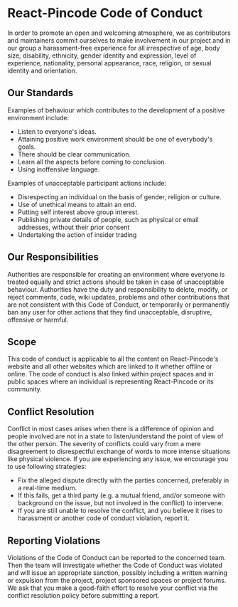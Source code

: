 # React-Pincode Code of Conduct
In order to promote an open and welcoming atmosphere, we as contributors and maintainers commit ourselves to make involvement in our project and in our group a harassment-free experience for all irrespective of age, body size, disability, ethnicity, gender identity and expression, level of experience, nationality, personal appearance, race, religion, or sexual identity and orientation.

## Our Standards
Examples of behaviour which contributes to the development of a positive environment include:
* Listen to everyone's ideas.
* Attaining positive work environment should be one of everybody's goals.
* There should be clear communication.
* Learn all the aspects before coming to conclusion.
* Using inoffensive language.


Examples of unacceptable participant actions include:
* Disrespecting an individual on the basis of gender, religion or culture.
* Use of unethical means to attain an end.
* Putting self interest above group interest.
* Publishing private details of people, such as physical or email addresses, without their prior consent
* Undertaking the action of insider trading

## Our Responsibilities
Authorities are responsible for creating an environment where everyone is treated equally and strict actions should be taken in case of unacceptable behaviour.
Authorities have the duty and responsibility to delete, modify, or reject comments, code, wiki updates, problems and other contributions that are not consistent with this Code of Conduct, or temporarily or permanently ban any user for other actions that they find unacceptable, disruptive, offensive or harmful.

## Scope
This code of conduct is applicable to all the content on React-Pincode's website and all other websites which are linked to it whether offline or online.
The code of conduct is also linked within project spaces and in public spaces where an individual is representing React-Pincode or its community.

## Conflict Resolution
Conflict in most cases arises when there is a difference of opinion and people involved are not in a state to listen/understand the point of view of the other person. The severity of conflicts could vary from a mere disagreement to disrespectful exchange of words to more intense situations like physical violence. If you are experiencing any issue, we encourage you to use following strategies:
* Fix the alleged dispute directly with the parties concerned, preferably in a real-time medium.
* If this fails, get a third party (e.g. a mutual friend, and/or someone with background on the issue, but not involved in the conflict) to intervene.
* If you are still unable to resolve the conflict, and you believe it rises to harassment or another code of conduct violation, report it.


## Reporting Violations
Violations of the Code of Conduct can be reported to the concerned team. Then the team will investigate whether the Code of Conduct was violated and will issue an appropriate sanction, possibly including a written warning or expulsion from the project, project sponsored spaces or project forums. We ask that you make a good-faith effort to resolve your conflict via the conflict resolution policy before submitting a report.